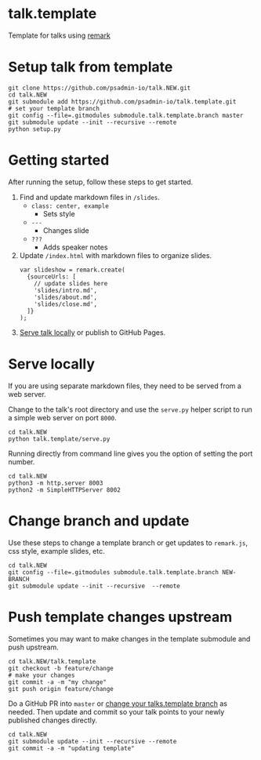 # talk.template
Template for talks using [remark](https://github.com/gnab/remark)

# Setup talk from template
```
git clone https://github.com/psadmin-io/talk.NEW.git 
cd talk.NEW
git submodule add https://github.com/psadmin-io/talk.template.git
# set your template branch
git config --file=.gitmodules submodule.talk.template.branch master
git submodule update --init --recursive --remote
python setup.py
```

# Getting started
After running the setup, follow these steps to get started.
1. Find and update markdown files in `/slides`.
    * `class: center, example`
        * Sets style
    * `---`
        * Changes slide
    * `???`
        * Adds speaker notes
1. Update `/index.html` with markdown files to organize slides.
    ```
    var slideshow = remark.create(
      {sourceUrls: [
        // update slides here           
        'slides/intro.md',
        'slides/about.md',
        'slides/close.md',
      ]}
    );
    ````
1. [Serve talk locally](#serve-locally) or publish to GitHub Pages.

# Serve locally
If you are using separate markdown files, they need to be served from a web server. 

Change to the talk's root directory and use the `serve.py` helper script to run a simple web server on port `8000`.
```
cd talk.NEW
python talk.template/serve.py
```

Running directly from command line gives you the option of setting the port number.
```
cd talk.NEW
python3 -m http.server 8003
python2 -m SimpleHTTPServer 8002
```

# Change branch and update
Use these steps to change a template branch or get updates to `remark.js`, css style, example slides, etc.

```
cd talk.NEW
git config --file=.gitmodules submodule.talk.template.branch NEW-BRANCH
git submodule update --init --recursive  --remote
```

# Push template changes upstream
Sometimes you may want to make changes in the template submodule and push upstream. 
```
cd talk.NEW/talk.template
git checkout -b feature/change
# make your changes
git commit -a -m "my change"
git push origin feature/change
```
Do a GitHub PR into `master` or [change your talks.template branch](#change-branch-and-update) as needed. Then update and commit so your talk points to your newly published changes directly.
```
cd talk.NEW
git submodule update --init --recursive --remote
git commit -a -m "updating template"
```
